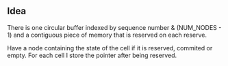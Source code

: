 ## Idea

There is one circular buffer indexed by sequence number & (NUM_NODES - 1) and a contiguous piece of memory 
that is reserved on each reserve.

Have a node containing the state of the cell if it is reserved, commited or empty.
For each cell I store the pointer after being reserved.